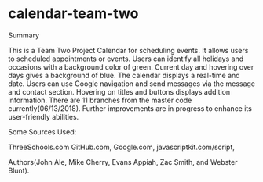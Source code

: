 # calendar-team-two

Summary

This is a Team Two Project Calendar for scheduling events.
It allows users to  scheduled appointments or events.
Users can identify all holidays and occasions with a background color of green.
Current day and hovering over days gives a background of blue. 
The calendar displays a real-time and date.
Users can use Google navigation and send  messages via the message and contact section.
Hovering on titles and buttons displays addition information.
There are 11 branches from the master code currently(06/13/2018).
Further improvements are  in progress to enhance its user-friendly abilities.

Some Sources Used:

ThreeSchools.com
GitHub.com,
Google.com,
javascriptkit.com/script,

Authors(John Ale, Mike Cherry, Evans Appiah,  Zac Smith, and Webster Blunt).
